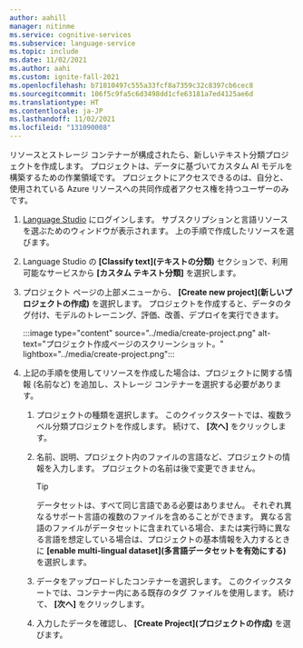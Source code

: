 ```yaml
---
author: aahill
manager: nitinme
ms.service: cognitive-services
ms.subservice: language-service
ms.topic: include
ms.date: 11/02/2021
ms.author: aahi
ms.custom: ignite-fall-2021
ms.openlocfilehash: b71810497c555a33fcf8a7359c32c8397cb6cec8
ms.sourcegitcommit: 106f5c9fa5c6d3498dd1cfe63181a7ed4125ae6d
ms.translationtype: HT
ms.contentlocale: ja-JP
ms.lasthandoff: 11/02/2021
ms.locfileid: "131090008"
---
```

リソースとストレージ コンテナーが構成されたら、新しいテキスト分類プロジェクトを作成します。 プロジェクトは、データに基づいてカスタム AI モデルを構築するための作業領域です。 プロジェクトにアクセスできるのは、自分と、使用されている Azure リソースへの共同作成者アクセス権を持つユーザーのみです。

1. [Language Studio](https://aka.ms/languageStudio) にログインします。 サブスクリプションと言語リソースを選ぶためのウィンドウが表示されます。 上の手順で作成したリソースを選びます。

2. Language Studio の **[Classify text]\(テキストの分類\)** セクションで、利用可能なサービスから **[カスタム テキスト分類]** を選択します。

3. プロジェクト ページの上部メニューから、 **[Create new project]\(新しいプロジェクトの作成\)** を選択します。 プロジェクトを作成すると、データのタグ付け、モデルのトレーニング、評価、改善、デプロイを実行できます。 

    :::image type="content" source="../media/create-project.png" alt-text="プロジェクト作成ページのスクリーンショット。" lightbox="../media/create-project.png":::

4. 上記の手順を使用してリソースを作成した場合は、プロジェクトに関する情報 (名前など) を追加し、ストレージ コンテナーを選択する必要があります。

    1. プロジェクトの種類を選択します。 このクイックスタートでは、複数ラベル分類プロジェクトを作成します。 続けて、 **[次へ]** をクリックします。

    2. 名前、説明、プロジェクト内のファイルの言語など、プロジェクトの情報を入力します。 プロジェクトの名前は後で変更できません。

        >[!TIP]
        > データセットは、すべて同じ言語である必要はありません。 それぞれ異なるサポート言語の複数のファイルを含めることができます。 異なる言語のファイルがデータセットに含まれている場合、または実行時に異なる言語を想定している場合は、プロジェクトの基本情報を入力するときに **[enable multi-lingual dataset]\(多言語データセットを有効にする\)** を選択します。

    3. データをアップロードしたコンテナーを選択します。 このクイックスタートでは、コンテナー内にある既存のタグ ファイルを使用します。 続けて、 **[次へ]** をクリックします。
 
    4. 入力したデータを確認し、 **[Create Project]\(プロジェクトの作成\)** を選びます。
